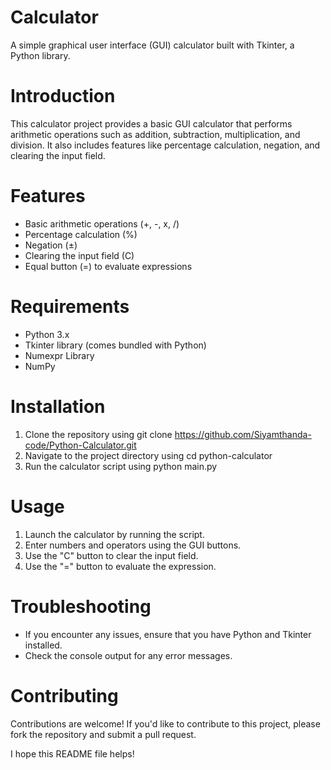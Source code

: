 # Calculator 

A simple graphical user interface (GUI) calculator built with Tkinter, a Python library.

# Introduction

This calculator project provides a basic GUI calculator that performs arithmetic operations such as addition, subtraction, multiplication, and division. It also includes features like percentage calculation, negation, and clearing the input field.

# Features

- Basic arithmetic operations (+, -, x, /)
- Percentage calculation (%)
- Negation (±)
- Clearing the input field (C)
- Equal button (=) to evaluate expressions

# Requirements

- Python 3.x
- Tkinter library (comes bundled with Python)
- Numexpr Library
- NumPy

# Installation

1. Clone the repository using git clone https://github.com/Siyamthanda-code/Python-Calculator.git
2. Navigate to the project directory using cd python-calculator
3. Run the calculator script using python main.py

# Usage

1. Launch the calculator by running the script.
2. Enter numbers and operators using the GUI buttons.
3. Use the "C" button to clear the input field.
4. Use the "=" button to evaluate the expression.

# Troubleshooting

- If you encounter any issues, ensure that you have Python and Tkinter installed.
- Check the console output for any error messages.

# Contributing

Contributions are welcome! If you'd like to contribute to this project, please fork the repository and submit a pull request.

I hope this README file helps! 
